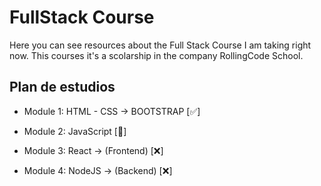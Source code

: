
# FullStack Course

Here you can see resources about the Full Stack Course I am taking right now.
This courses it's a scolarship in the company RollingCode School.


## Plan de estudios

- Module 1: HTML - CSS -> BOOTSTRAP [✅] 

- Module 2: JavaScript [📌]

- Module 3: React -> (Frontend) [❌]

- Module 4: NodeJS -> (Backend) [❌]
